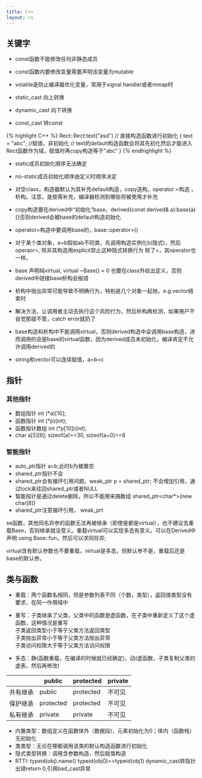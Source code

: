 ```yaml
---
title: C++
layout: cs
---
```


## 关键字
- const函数不能修改任何非静态成员  
- const函数内要修改变量需要声明该变量为mutable  
- volatile是防止编译器优化变量，常用于signal handler或者mmap时  

- static_cast 向上转换  
- dynamic_cast 向下转换  
- const_cast 转const

{% highlight C++ %}
Rect::Rect:text("asd") // 直接构造函数进行初始化
{
    text = "abc"; //赋值，非初始化
    // text的default构造函数会将其先初化然后才能进入Rect函数作为域，赋值时再copy构造等于"abc"
}
{% endhighlight %}

- static成员初始化顺序无法确定  
- no-static成员初始化顺序由定义时顺序决定  
- 对空class，构造器默认为其补充default构造，copy造构，operator =构造 ，析构。注意，是按需补充，编译器检测到哪些将被使用才补充
- copy构造要在derived中“初始化”base，derived(const derived& a):base(a){}否则derived会被base的default构造初始化  
- operator=构造中要调用base的，base::operator=()  
- 对于某个类对象，a=b假如ab不同类，先调用构造实例化b(隐式)，然后operaor=, 除非其构造用explicit禁止这种隐式转换行为
除了=，其operator也一样。  

- base 声明纯virtual, virtual ~Base() = 0 也要在class外给出定义，否则derived中琏接base析构会报错  

- 析构中抛出异常可能导致不明确行为，特别是几个对象一起抛，e.g.vector<Class>结束时  
- 解决方法，让调用者主动去执行这个风险行为，然后析构再检测，如果用户不自觉那就不管，catch error就扔了  
- base构造和析构中不能调用virtual，否则derived构造中会调用base构造，进而调用的会是base的virtual函数，因为derived成员未初始化，编译肯定不允许调用derived的  

- string和vector可以连续赋值，a=b=c  


## 指针  

### 其他指针  

- 数组指针 int (\*a)[10];   
- 函数指针 int (\*p)(int);  
- 函数指针数组 int (\*p[10])(int);  
- char a[5][6]; sizeof(a)==30, sizeof(a+0)==8  

### 智能指针  
- auto_ptr指针 a=b;此时b为被置空  
- shared_ptr指针不会  
- shared_ptr会有循环引用问题。weak_ptr p = shared_ptr; 不会增加引用，通过lock来往回shared_ptr或者NULL  
- 智能指针是通过delete删除，所以不能用来搞数组 shared_ptr<char*>(new char[8])  
- shared_ptr注意循环引用， weak_prt  

se函数，其他同名异参的函数无法再被继承（即使是都是virtual），也不建议去重载Base，否则继承就没意义。重载virtual可以实现多态有意义。可以在Derived中声明 using Base::fun，然后可以求同存异;

virtual含有默认参数也不要重载，virtual是多态，但默认参不是，重载后还是base的默认参。

## 类与函数  

- 重载：两个函数名相同，但是参数列表不同（个数，类型），返回值类型没有要求，在同一作用域中  
- 重写：子类继承了父类，父类中的函数是虚函数，在子类中重新定义了这个虚函数，这种情况是重写  
子类返回类型小于等于父类方法返回类型  
子类抛出异常小于等于父类方法抛出异常  
子类访问权限大于等于父类方法访问权限  

- 多态：静(函数重载，在编译的时候就已经确定)，动(虚函数，子类复制父类的虚表，然后再修改)  

|  | public | protected | private |
| ------ | ------ | ------ | ------ |
| 共有继承 | public | protected | 不可见 |
| 保护继承 | protected | protected | 不可见 |
| 私有继承 | private | private | 不可见 |


- 内置类型：数组定义在函数体外（数据段)，元素初始化为0；体内（函数栈）无初始化  
- 类类型：无论在哪都调用该类的默认构造函数进行初始化  
- 隐式类型转换：调用含参数构造，然后赋值构造  
- RTTI: typeid(obj).name() typeid(obj0)==typeid(obj1) dynamic_cast转指针出错return 0,引用bad_cast异常
